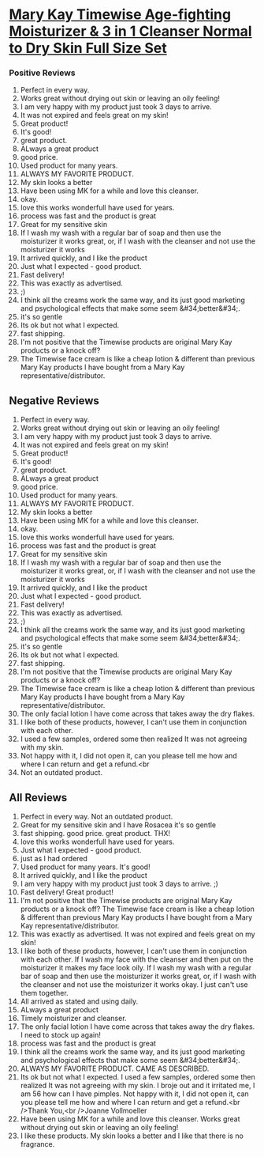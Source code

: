 # [Mary Kay Timewise Age-fighting Moisturizer &amp; 3 in 1 Cleanser Normal to Dry Skin Full Size Set](https://products.checkmycream.com/products/Mary-Kay-Timewise-Age-fighting-Moisturizer-and-3-in-1-Cleanser-Normal-to-Dry-Skin-Full-Size-Set.html)

### Positive Reviews

<ol>
      <li>Perfect in every way.</li>
      <li>Works great without drying out skin or leaving an oily feeling!</li>
      <li>I am very happy with my product just took 3 days to arrive.</li>
      <li>It was not expired and feels great on my skin!</li>
      <li>Great product!</li>
      <li>It&#x27;s good!</li>
      <li>great product.</li>
      <li>ALways a great product</li>
      <li>good price.</li>
      <li>Used product for many years.  </li>
      <li>ALWAYS MY FAVORITE PRODUCT.  </li>
      <li>My skin looks a better</li>
      <li>Have been using MK for a while and love this cleanser.  </li>
      <li>okay.  </li>
      <li>love this works wonderfull have used for years.</li>
      <li>process was fast and the product is great</li>
      <li>Great for my sensitive skin</li>
      <li>If I wash my wash with a regular bar of soap and then use the moisturizer it works great, or, if I wash with the cleanser and not use the moisturizer it works</li>
      <li>It arrived quickly, and I like the product</li>
      <li>Just what I expected - good product.</li>
      <li>Fast delivery!</li>
      <li>This was exactly as advertised.  </li>
      <li>;)</li>
      <li>I think all the creams work the same way, and its just good marketing and psychological effects that make some seem &amp;#34;better&amp;#34;.</li>
      <li>it&#x27;s so gentle</li>
      <li>Its ok but not what I expected.</li>
      <li>fast shipping.</li>
      <li>I&#x27;m not positive that the Timewise products are original Mary Kay products or a knock off?  </li>
      <li>The Timewise face cream is like a cheap lotion &amp; different than previous Mary Kay products I have bought from a Mary Kay representative/distributor.</li>
</ol>


<h2>Negative Reviews</h2>
<ol>
<li> Perfect in every way.</li>
<li> Works great without drying out skin or leaving an oily feeling!</li>
<li> I am very happy with my product just took 3 days to arrive.</li>
<li> It was not expired and feels great on my skin!</li>
<li> Great product!</li>
<li> It&#x27;s good!</li>
<li> great product.</li>
<li> ALways a great product</li>
<li> good price.</li>
<li> Used product for many years.  </li>
<li> ALWAYS MY FAVORITE PRODUCT.  </li>
<li> My skin looks a better</li>
<li> Have been using MK for a while and love this cleanser.  </li>
<li> okay.  </li>
<li> love this works wonderfull have used for years.</li>
<li> process was fast and the product is great</li>
<li> Great for my sensitive skin</li>
<li> If I wash my wash with a regular bar of soap and then use the moisturizer it works great, or, if I wash with the cleanser and not use the moisturizer it works</li>
<li> It arrived quickly, and I like the product</li>
<li> Just what I expected - good product.</li>
<li> Fast delivery!</li>
<li> This was exactly as advertised.  </li>
<li> ;)</li>
<li> I think all the creams work the same way, and its just good marketing and psychological effects that make some seem &amp;#34;better&amp;#34;.</li>
<li> it&#x27;s so gentle</li>
<li> Its ok but not what I expected.</li>
<li> fast shipping.</li>
<li> I&#x27;m not positive that the Timewise products are original Mary Kay products or a knock off?  </li>
<li> The Timewise face cream is like a cheap lotion &amp; different than previous Mary Kay products I have bought from a Mary Kay representative/distributor.</li>
<li> The only facial lotion I have come across that takes away the dry flakes.</li>
<li> I like both of these products, however, I can&#x27;t use them in conjunction with each other.  </li>
<li> I used a few samples, ordered some then realized It was not agreeing with my skin.</li>
<li> Not happy with it, I did not open it, can you please tell me how and where I can return and get a refund.&lt;br</li>
<li> Not an outdated product.</li>
</ol>

<h2>All Reviews</h2>

<ol>
    <li> Perfect in every way. Not an outdated product.</li>
    <li> Great for my sensitive skin and I have Rosacea it&#x27;s so gentle</li>
    <li> fast shipping. good price. great product. THX!</li>
    <li> love this works wonderfull have used for years.</li>
    <li> Just what I expected - good product.</li>
    <li> just as I had ordered</li>
    <li> Used product for many years.  It&#x27;s good!</li>
    <li> It arrived quickly, and I like the product</li>
    <li> I am very happy with my product just took 3 days to arrive. ;)</li>
    <li> Fast delivery! Great product!</li>
    <li> I&#x27;m not positive that the Timewise products are original Mary Kay products or a knock off?  The Timewise face cream is like a cheap lotion &amp; different than previous Mary Kay products I have bought from a Mary Kay representative/distributor.</li>
    <li> This was exactly as advertised.  It was not expired and feels great on my skin!</li>
    <li> I like both of these products, however, I can&#x27;t use them in conjunction with each other.  If I wash my face with the cleanser and then put on the moisturizer it makes my face look oily.  If I wash my wash with a regular bar of soap and then use the moisturizer it works great, or, if I wash with the cleanser and not use the moisturizer it works okay.  I just can&#x27;t use them together.</li>
    <li> All arrived as stated and using daily.</li>
    <li> ALways a great product</li>
    <li> Timely moisturizer and cleanser.</li>
    <li> The only facial lotion I have come across that takes away the dry flakes. I need to stock up again!</li>
    <li> process was fast and the product is great</li>
    <li> I think all the creams work the same way, and its just good marketing and psychological effects that make some seem &amp;#34;better&amp;#34;.</li>
    <li> ALWAYS MY FAVORITE PRODUCT.  CAME AS DESCRIBED.</li>
    <li> Its ok but not what I expected. I used a few samples, ordered some then realized It was not agreeing with my skin. I broje out and it irritated me, I am 56 how can I have pimples. Not happy with it, I did not open it, can you please tell me how and where I can return and get a refund.&lt;br /&gt;Thank You,&lt;br /&gt;Joanne Vollmoeller</li>
    <li> Have been using MK for a while and love this cleanser.  Works great without drying out skin or leaving an oily feeling!</li>
    <li> I like these products. My skin looks a better and I like that there is no fragrance.</li>
</ol>




